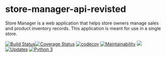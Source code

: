 # store-manager-api-revisted
Store Manager is a web application that helps store owners manage sales and product inventory records. This application is meant for use in a single store.

[![Build Status](https://travis-ci.com/kipruto/store-manager-api-revisted.svg?branch=master)](https://travis-ci.com/kipruto/store-manager-api-revisted)[![Coverage Status](https://coveralls.io/repos/github/kipruto/store-manager-api-revisted/badge.svg?branch=master)](https://coveralls.io/github/kipruto/store-manager-api-revisted?branch=master&service=github)
[![codecov](https://codecov.io/gh/kipruto/store-manager-api-v1-revisted/branch/master/graph/badge.svg)](https://codecov.io/gh/kipruto/store-manager-api-v1-revisted) [![Maintainability](https://api.codeclimate.com/v1/badges/099fc134eda436476a7b/maintainability)](https://codeclimate.com/github/kipruto/store-manager-api-revisted/maintainability) ![](https://img.shields.io/github/license/kipruto/store-manager-api-v1-revisted.svg?style=social) [![Updates](https://pyup.io/repos/github/kipruto/store-manager-api-v1-revisted/shield.svg)](https://pyup.io/repos/github/kipruto/store-manager-api-v1-revisted/) [![Python 3](https://pyup.io/repos/github/kipruto/store-manager-api-v1-revisted/python-3-shield.svg)](https://pyup.io/repos/github/kipruto/store-manager-api-v1-revisted/)
